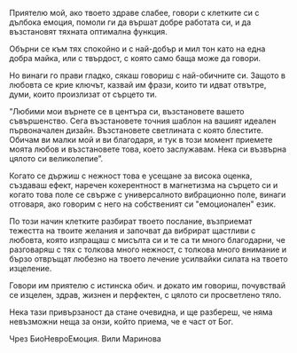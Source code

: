 Приятелю мой, ако твоето здраве слабее,
говори с клетките си с дълбока емоция,
помоли ги да вършат добре работата си,
и да възстановят тяхната оптимална функция.

Обърни се към тях спокойно и с най-добър и мил тон като на една добра майка, или с твърдост, с която само баща може да говори.

Но винаги го прави гладко, сякаш говориш с най-обичните си. Защото в любовта се крие ключът, казвай им фрази, които ти идват отвътре, думи, които произлизат от сърцето ти.

"Любими мои върнете се в центъра си,
възстановете вашето съвършенство.
Сега възстановете точния шаблон
на вашият идеален първоначален дизайн.
Възстановете светлината с която блестите.
Обичам ви малки мой и ви благодаря,
и тук в този момент приемете моята любов
и възстановете това, което заслужавам.
Нека си възвърна цялото си великолепие”.

Когато се държиш с нежност 
това е усещане за висока оценка,
създаваш ефект, наречен кохерентност
в магнетизма на сърцето си
и когато това поле се свърже
с универсалното вибрационно поле,
винаги отговаря, ако говорим с него
на собственият си "емоционален" език. 

По този начин клетките разбират твоето послание, възприемат тежестта на твоите желания и започват да вибрират щастливи с любовта, която изпращаш с мисълта си и те са ти много благодарни, че разговаряш с тях с толкова много нежност, с толкова много внимание и бързо отвръщат любезно на твоето лечение усилвайки силата на твоето изцеление.

Говори им приятелю с истинска обич. и докато им говориш, почувствай се изцелен, здрав, жизнен и перфектен, с цялото си просветлено тяло.

Нека тази привързаност да стане очевидна, и ще разбереш, че няма невъзможни неща за онзи, който приема, че е част от Бог.

Чрез БиоНевроЕмоция. Вили Маринова